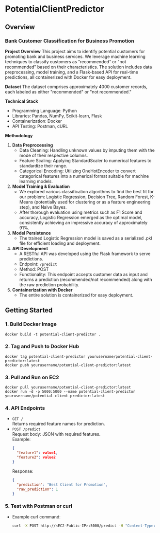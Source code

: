 # PotentialClientPredictor

## Overview

### Bank Customer Classification for Business Promotion

**Project Overview**
This project aims to identify potential customers for promoting bank and business services. We leverage machine learning techniques to classify customers as "recommended" or "not recommended" based on their characteristics. The solution includes data preprocessing, model training, and a Flask-based API for real-time predictions, all containerized with Docker for easy deployment.

**Dataset**
The dataset comprises approximately 4000 customer records, each labeled as either "recommended" or "not recommended."

**Technical Stack**
- Programming Language: Python
- Libraries: Pandas, NumPy, Scikit-learn, Flask
- Containerization: Docker
- API Testing: Postman, cURL

**Methodology**
1. **Data Preprocessing**
   - Data Cleaning: Handling unknown values by imputing them with the mode of their respective columns.
   - Feature Scaling: Applying StandardScaler to numerical features to standardize their range.
   - Categorical Encoding: Utilizing OneHotEncoder to convert categorical features into a numerical format suitable for machine learning models.
2. **Model Training & Evaluation**
   - We explored various classification algorithms to find the best fit for our problem: Logistic Regression, Decision Tree, Random Forest, K-Means (potentially used for clustering or as a feature engineering step), and Naive Bayes.
   - After thorough evaluation using metrics such as F1 Score and accuracy, Logistic Regression emerged as the optimal model, consistently achieving an impressive accuracy of approximately 91%.
3. **Model Persistence**
   - The trained Logistic Regression model is saved as a serialized .pkl file for efficient loading and deployment.
4. **API Development**
   - A RESTful API was developed using the Flask framework to serve predictions.
   - Endpoint: `/predict`
   - Method: POST
   - Functionality: This endpoint accepts customer data as input and returns a prediction (recommended/not recommended) along with the raw prediction probability.
5. **Containerization with Docker**
   - The entire solution is containerized for easy deployment.

## Getting Started

### 1. Build Docker Image
```
docker build -t potential-client-predictor .
```

### 2. Tag and Push to Docker Hub
```
docker tag potential-client-predictor yourusername/potential-client-predictor:latest
docker push yourusername/potential-client-predictor:latest
```

### 3. Pull and Run on EC2
```
docker pull yourusername/potential-client-predictor:latest
docker run -d -p 5000:5000 --name potential-client-predictor yourusername/potential-client-predictor:latest
```

### 4. API Endpoints
- `GET /`  
  Returns required feature names for prediction.
- `POST /predict`  
  Request body: JSON with required features.  
  Example:
  ```json
  {
    "feature1": value1,
    "feature2": value2
  }
  ```
  Response:
  ```json
  {
    "prediction": "Best Client for Promotion",
    "raw_prediction": 1
  }
  ```

### 5. Test with Postman or curl
- Example curl command:
  ```sh
  curl -X POST http://<EC2-Public-IP>:5000/predict -H "Content-Type: application/json" -d '{"feature1": value1, "feature2": value2}'
  ```
